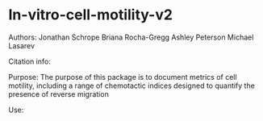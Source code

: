 # In-vitro-cell-motility-v2

Authors: 
Jonathan Schrope
Briana Rocha-Gregg
Ashley Peterson
Michael Lasarev


Citation info: 



Purpose:
The purpose of this package is to document metrics of cell motility, including a range of chemotactic indices designed to quantify the presence of reverse migration


Use:
